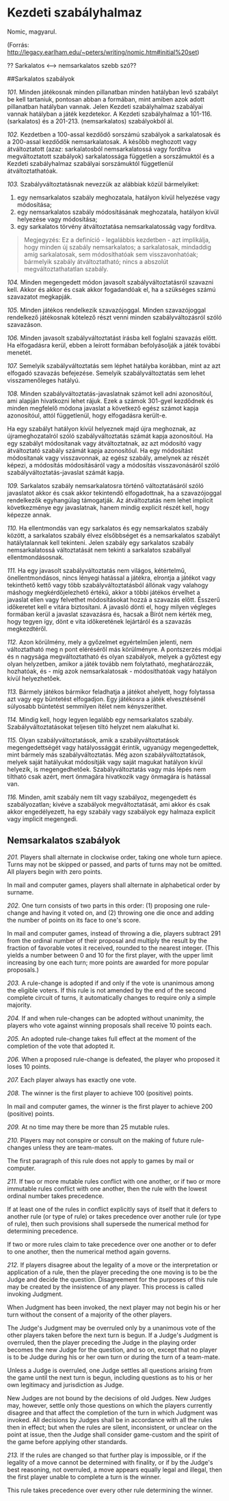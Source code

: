 # Kezdeti szabályhalmaz
Nomic, magyarul.

(Forrás: http://legacy.earlham.edu/~peters/writing/nomic.htm#initial%20set)

?? Sarkalatos <--> nemsarkalatos szebb szó??

##Sarkalatos szabályok

_101._ Minden játékosnak minden pillanatban minden hatályban levő szabályt be kell tartaniuk, pontosan abban a formában, mint amiben azok adott pillanatban hatályban vannak. Jelen Kezdeti szabályhalmaz szabályai vannak hatályban a játék kezdetekor. A Kezdeti szabályhalmaz a 101-116. (sarkalatos) és a 201-213. (nemsarkalatos) szabályokból ál.

<!-- All players must always abide by all the rules then in effect, in the form in which they are then in effect. The rules in the Initial Set are in effect whenever a game begins. The Initial Set consists of Rules 101-116 (immutable) and 201-213 (mutable). -->

_102._ Kezdetben a 100-assal kezdődő sorszámú szabályok a sarkalatosak és a 200-assal kezdődők nemsarkalatosak. A később meghozott vagy átváltoztatott (azaz: sarkalatosból nemsarkalatossá vagy fordítva megváltoztatott szabályok) sarkalatossága független a sorszámuktól és a Kezdeti szabályhalmaz szabályai sorszámuktól függetlenül átváltoztathatóak.

<!-- Initially rules in the 100's are immutable and rules in the 200's are mutable. Rules subsequently enacted or transmuted (that is, changed from immutable to mutable or vice versa) may be immutable or mutable regardless of their numbers, and rules in the Initial Set may be transmuted regardless of their numbers. -->

_103._ Szabályváltoztatásnak nevezzük az alábbiak közül bármelyiket:
1. egy nemsarkalatos szabály meghozatala, hatályon kívül helyezése vagy módosítása;
2. egy nemsarkalatos szabály módosításának meghozatala, hatályon kívül helyezése vagy módosítása;
3. egy sarkalatos törvény átváltoztatása nemsarkalatosság vagy fordítva.
 
<!-- A rule-change is any of the following: (1) the enactment, repeal, or amendment of a mutable rule; (2) the enactment, repeal, or amendment of an amendment of a mutable rule; or (3) the transmutation of an immutable rule into a mutable rule or vice versa. -->

> Megjegyzés: Ez a definíció - legalábbis kezdetben - azt implikálja, hogy minden új szabály nemsarkalatos; a sarkalatosak, mindaddig amíg sarkalatosak, sem módosíthatóak sem visszavonhatóak; bármelyik szabály átváltoztatható; nincs a abszolút megváltoztathatatlan szabály.

<!--
> Note: This definition implies that, at least initially, all new rules are mutable; immutable rules, as long as they are immutable, may not be amended or repealed; mutable rules, as long as they are mutable, may be amended or repealed; any rule of any status may be transmuted; no rule is absolutely immune to change.
-->

_104._ Minden megengedett módon javasolt szabályváltoztatásról szavazni kell. Akkor és akkor és csak akkor fogadandóak el, ha a szükséges számú szavazatot megkapják.
<!-- All rule-changes proposed in the proper way shall be voted on. They will be adopted if and only if they receive the required number of votes. -->

_105._ Minden játékos rendelkezik szavazójoggal. Minden szavazójoggal rendelkező játékosnak kötelező részt venni minden szabályváltozásról szóló szavazáson.

<!-- Every player is an eligible voter. Every eligible voter must participate in every vote on rule-changes. -->

_106._ Minden javasolt szabályváltoztatást írásba kell foglalni szavazás előtt. Ha elfogadásra kerül, ebben a leírott formában befolyásolják a játék további menetét.

<!-- All proposed rule-changes shall be written down before they are voted on. If they are adopted, they shall guide play in the form in which they were voted on. -->


_107._ Semelyik szabályváltoztatás sem léphet hatályba korábban, mint az azt elfogadó szavazás befejezése. Semelyik szabályváltoztatás sem lehet visszamenőleges hatályú.

<!-- No rule-change may take effect earlier than the moment of the completion of the vote that adopted it, even if its wording explicitly states otherwise. No rule-change may have retroactive application. -->

_108._ Minden szabályváltoztatás-javaslatnak számot kell adni azonosítóul, ami alapján hivatkozni lehet rájuk. Ezek a számok 301-gyel kezdődnek és minden megfelelő módona javaslat a következő egész számot kapja azonosítóul, attól függetlenül, hogy elfogadásra került-e.

<!-- Each proposed rule-change shall be given a number for reference. The numbers shall begin with 301, and each rule-change proposed in the proper way shall receive the next successive integer, whether or not the proposal is adopted. -->

Ha egy szabályt hatályon kívül helyeznek majd újra meghoznak, az újrameghozatalról szóló szabályváltoztatás számát kapja azonosítóul. Ha egy szabályt módosítanak vagy átváltoztatnak, az azt módosító vagy átváltoztató szabály számát kapja azonosítóul. Ha egy módosítást módosítanak vagy visszavonnak, az egész szabály, amelynek az részét képezi, a módosítás módosításáról vagy a módosítás visszavonásáról szóló szabályváltoztatás-javaslat számát kapja.

<!-- If a rule is repealed and reenacted, it receives the number of the proposal to reenact it. If a rule is amended or transmuted, it receives the number of the proposal to amend or transmute it. If an amendment is amended or repealed, the entire rule of which it is a part receives the number of the proposal to amend or repeal the amendment. -->


_109._ Sarkalatos szabály nemsarkalatosra történő változtatásáról szóló javaslatot akkor és csak akkor tekintendő elfogadottnak, ha a szavazójoggal rendelkezők egyhangúlag támogatják. Az átváltoztatás nem lehet implicit következménye egy javaslatnak, hanem mindig explicit részét kell, hogy képezze annak.

<!-- Rule-changes that transmute immutable rules into mutable rules may be adopted if and only if the vote is unanimous among the eligible voters. Transmutation shall not be implied, but must be stated explicitly in a proposal to take effect. -->

_110._ Ha ellentmondás van egy sarkalatos és egy nemsarkalatos szabály között, a sarkalatos szabály élvez elsőbbséget és a nemsarkalatos szabályt hatálytalannak kell tekinteni. Jelen szabály egy sarkalatos szabály nemsarkalatossá változtatását nem tekinti a sarkalatos szabállyal ellentmondásosnak.

<!--
In a conflict between a mutable and an immutable rule, the immutable rule takes precedence and the mutable rule shall be entirely void. For the purposes of this rule a proposal to transmute an immutable rule does not "conflict" with that immutable rule. -->

_111._ Ha egy javasolt szabályváltoztatás nem világos, kétértelmű, önellentmondásos, nincs lényegi hatással a játékra, elrontja a játékot vagy tekinthető kettő vagy több szabályváltoztatásból állónak vagy valahogy máshogy megkérdőjelezhető értékű, akkor a többi játékos érvelhet a javaslat ellen vagy felvethet módosításokat hozzá a szavazás előtt. Ésszerű időkeretet kell e vitára biztosítani. A javasló dönti el, hogy milyen végleges formában kerül a javaslat szavazásra és, hacsak a Bírót nem kérték meg, hogy tegyen így, dönt e vita időkeretének lejártáról és a szavazás megkezdtéről.

<!--
If a rule-change as proposed is unclear, ambiguous, paradoxical, or destructive of play, or if it arguably consists of two or more rule-changes compounded or is an amendment that makes no difference, or if it is otherwise of questionable value, then the other players may suggest amendments or argue against the proposal before the vote. A reasonable time must be allowed for this debate. The proponent decides the final form in which the proposal is to be voted on and, unless the Judge has been asked to do so, also decides the time to end debate and vote. -->

_112._ Azon körülmény, mely a győzelmet egyértelműen jelenti, nem változtatható meg n pont eléréséről más körülményre. A pontszerzés módjai és n nagysága megváltoztatható és olyan szabályok, melyek a győztest egy olyan helyzetben, amikor a játék tovább nem folytatható, meghatározzák, hozhatóak, és - míg azok nemsarkalatosak - módosíthatóak vagy hatályon kívül helyezhetőek.

<!-- The state of affairs that constitutes winning may not be altered from achieving n points to any other state of affairs. The magnitude of n and the means of earning points may be changed, and rules that establish a winner when play cannot continue may be enacted and (while they are mutable) be amended or repealed. -->

_113._ Bármely játékos bármikor feladhatja a játékot ahelyett, hogy folytassa azt vagy egy büntetést elfogadjon. Egy játékosra a játék elvesztésénél súlyosabb büntetést semmilyen ítélet nem kényszeríthet.

<!-- A player always has the option to forfeit the game rather than continue to play or incur a game penalty. No penalty worse than losing, in the judgment of the player to incur it, may be imposed. -->

_114._ Mindig kell, hogy legyen legalább egy nemsarkalatos szabály. Szabályváltoztatásokat teljesen tiltó helyzet nem alakulhat ki.

<!-- There must always be at least one mutable rule. The adoption of rule-changes must never become completely impermissible. -->

_115._ Olyan szabályváltoztatások, amik a szabályváltoztatások megengedettségét vagy hatályossággát érintik, ugyanúgy megengedettek, mint bármely más szabályváltoztatás. Még azon szabályváltoztatások, melyek saját hatályukat módosítják vagy saját magukat hatályon kívül helyezik, is megengedhetőek. Szabályváltoztatás vagy más lépés nem tiltható csak azért, mert önmagára hivatkozik vagy önmagára is hatással van.

<!-- Rule-changes that affect rules needed to allow or apply rule-changes are as permissible as other rule-changes. Even rule-changes that amend or repeal their own authority are permissible. No rule-change or type of move is impermissible solely on account of the self-reference or self-application of a rule. -->

_116._ Minden, amit szabály nem tilt vagy szabályoz, megengedett és szabályozatlan; kivéve a szabályok megváltoztatását, ami akkor és csak akkor engedélyezett, ha egy szabály vagy szabályok egy halmaza explicit vagy implicit megengedi.

<!-- Whatever is not prohibited or regulated by a rule is permitted and unregulated, with the sole exception of changing the rules, which is permitted only when a rule or set of rules explicitly or implicitly permits it. -->

## Nemsarkalatos szabályok

_201._ Players shall alternate in clockwise order, taking one whole turn apiece. Turns may not be skipped or passed, and parts of turns may not be omitted. All players begin with zero points.

In mail and computer games, players shall alternate in alphabetical order by surname.

_202._ One turn consists of two parts in this order: (1) proposing one rule-change and having it voted on, and (2) throwing one die once and adding the number of points on its face to one's score.

In mail and computer games, instead of throwing a die, players subtract 291 from the ordinal number of their proposal and multiply the result by the fraction of favorable votes it received, rounded to the nearest integer. (This yields a number between 0 and 10 for the first player, with the upper limit increasing by one each turn; more points are awarded for more popular proposals.)

_203._ A rule-change is adopted if and only if the vote is unanimous among the eligible voters. If this rule is not amended by the end of the second complete circuit of turns, it automatically changes to require only a simple majority.

_204._ If and when rule-changes can be adopted without unanimity, the players who vote against winning proposals shall receive 10 points each.

_205._ An adopted rule-change takes full effect at the moment of the completion of the vote that adopted it.

_206._ When a proposed rule-change is defeated, the player who proposed it loses 10 points.

_207._ Each player always has exactly one vote.

_208._ The winner is the first player to achieve 100 (positive) points.

In mail and computer games, the winner is the first player to achieve 200 (positive) points.

_209._ At no time may there be more than 25 mutable rules.

_210._ Players may not conspire or consult on the making of future rule-changes unless they are team-mates.

The first paragraph of this rule does not apply to games by mail or computer.

_211._ If two or more mutable rules conflict with one another, or if two or more immutable rules conflict with one another, then the rule with the lowest ordinal number takes precedence.

If at least one of the rules in conflict explicitly says of itself that it defers to another rule (or type of rule) or takes precedence over another rule (or type of rule), then such provisions shall supersede the numerical method for determining precedence.

If two or more rules claim to take precedence over one another or to defer to one another, then the numerical method again governs.

_212._ If players disagree about the legality of a move or the interpretation or application of a rule, then the player preceding the one moving is to be the Judge and decide the question. Disagreement for the purposes of this rule may be created by the insistence of any player. This process is called invoking Judgment.

When Judgment has been invoked, the next player may not begin his or her turn without the consent of a majority of the other players.

The Judge's Judgment may be overruled only by a unanimous vote of the other players taken before the next turn is begun. If a Judge's Judgment is overruled, then the player preceding the Judge in the playing order becomes the new Judge for the question, and so on, except that no player is to be Judge during his or her own turn or during the turn of a team-mate.

Unless a Judge is overruled, one Judge settles all questions arising from the game until the next turn is begun, including questions as to his or her own legitimacy and jurisdiction as Judge.

New Judges are not bound by the decisions of old Judges. New Judges may, however, settle only those questions on which the players currently disagree and that affect the completion of the turn in which Judgment was invoked. All decisions by Judges shall be in accordance with all the rules then in effect; but when the rules are silent, inconsistent, or unclear on the point at issue, then the Judge shall consider game-custom and the spirit of the game before applying other standards.

_213._ If the rules are changed so that further play is impossible, or if the legality of a move cannot be determined with finality, or if by the Judge's best reasoning, not overruled, a move appears equally legal and illegal, then the first player unable to complete a turn is the winner.

This rule takes precedence over every other rule determining the winner.